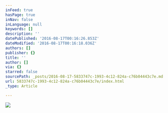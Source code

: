 ```yaml
---
inFeed: true
hasPage: true
inNav: false
inLanguage: null
keywords: []
description: ''
datePublished: '2016-08-17T00:16:26.853Z'
dateModified: '2016-08-17T00:16:18.036Z'
authors: []
publisher: {}
title: ''
author: []
via: {}
starred: false
sourcePath: _posts/2016-08-17-5833747c-1993-4c12-824a-c76b04443c7e.md
url: 5833747c-1993-4c12-824a-c76b04443c7e/index.html
_type: Article

---
```

![](https://the-grid-user-content.s3-us-west-2.amazonaws.com/74196c06-3e8c-402c-a41a-b44a8cb5784d.png)